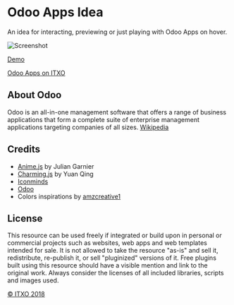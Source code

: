 # Odoo Apps Idea

An idea for interacting, previewing or just playing with Odoo Apps on hover.

![Screenshot](https://rawgit.com/amingholami/odoo-apps-idea/master/screenshot.png)

[Demo](https://rawgit.com/amingholami/odoo-apps-idea/master/index.html)

[Odoo Apps on ITXO](https://www.itxo.eu/odoo/apps/)

## About Odoo

Odoo is an all-in-one management software that offers a range of business applications that form a complete suite of enterprise management applications targeting companies of all sizes. [Wikipedia](https://en.wikipedia.org/wiki/Odoo)

## Credits

- [Anime.js](http://anime-js.com/) by Julian Garnier
- [Charming.js](https://github.com/yuanqing/charming) by Yuan Qing
- [Iconminds](https://iconsmind.com/)
- [Odoo](https://www.odoo.com/)
- Colors inspirations by [amzcreative1](https://dribbble.com/shots/4299618--Mohj-Logo)

## License
This resource can be used freely if integrated or build upon in personal or commercial projects such as websites, web apps and web templates intended for sale. It is not allowed to take the resource "as-is" and sell it, redistribute, re-publish it, or sell "pluginized" versions of it. Free plugins built using this resource should have a visible mention and link to the original work. Always consider the licenses of all included libraries, scripts and images used.

[© ITXO 2018](https://www.itxo.eu)
